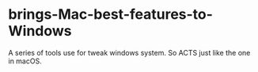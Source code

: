 # brings-Mac-best-features-to-Windows
A series of tools use for tweak windows system. So ACTS just like the one in macOS.

